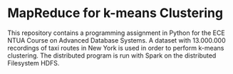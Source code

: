 # MapReduce for k-means Clustering

This repository contains a programming assignment in Python for the ECE NTUA Course on Advanced Database Systems. A dataset with 13.000.000 recordings of taxi routes in New York is used in order to perform k-means clustering. The distributed program is run with Spark on the distributed Filesystem HDFS.


